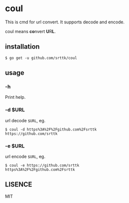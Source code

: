 # coul
This is cmd for url convert. It supports decode and encode.

coul means **co**nvert **U**R**L**.

## installation
```
$ go get -u github.com/srttk/coul
```

## usage
### -h
Print help.

### -d $URL
url decode `$URL`, eg.
```
$ coul -d https%3A%2F%2Fgithub.com%2Fsrttk
https://github.com/srttk
```

### -e $URL
url encode `$URL`, eg.
```
$ coul -e https://github.com/srttk
https%3A%2F%2Fgithub.com%2Fsrttk
```

## LISENCE
MIT
